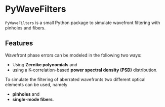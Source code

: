 # PyWaveFilters
`PyWaveFilters` is a small Python package to simulate wavefront filtering with pinholes and fibers.

## Features
Wavefront phase errors can be modeled in the following two ways:
* Using **Zernike polynomials** and
* using a K-correlation-based **power spectral density (PSD)** distribution.

To simulate the filtering of aberrated wavefronts two different optical elements can be used, namely
* **pinholes** and
* **single-mode fibers**.

